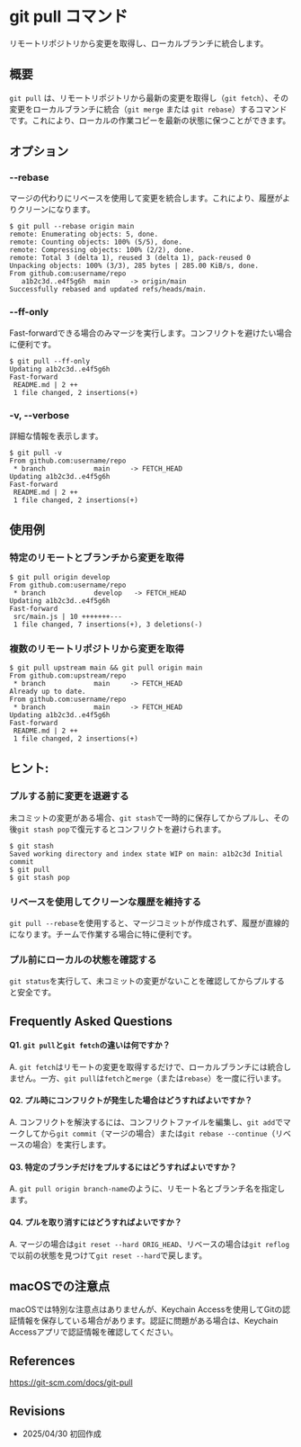 # git pull コマンド

リモートリポジトリから変更を取得し、ローカルブランチに統合します。

## 概要

`git pull` は、リモートリポジトリから最新の変更を取得し（`git fetch`）、その変更をローカルブランチに統合（`git merge` または `git rebase`）するコマンドです。これにより、ローカルの作業コピーを最新の状態に保つことができます。

## オプション

### **--rebase**

マージの代わりにリベースを使用して変更を統合します。これにより、履歴がよりクリーンになります。

```console
$ git pull --rebase origin main
remote: Enumerating objects: 5, done.
remote: Counting objects: 100% (5/5), done.
remote: Compressing objects: 100% (2/2), done.
remote: Total 3 (delta 1), reused 3 (delta 1), pack-reused 0
Unpacking objects: 100% (3/3), 285 bytes | 285.00 KiB/s, done.
From github.com:username/repo
   a1b2c3d..e4f5g6h  main     -> origin/main
Successfully rebased and updated refs/heads/main.
```

### **--ff-only**

Fast-forwardできる場合のみマージを実行します。コンフリクトを避けたい場合に便利です。

```console
$ git pull --ff-only
Updating a1b2c3d..e4f5g6h
Fast-forward
 README.md | 2 ++
 1 file changed, 2 insertions(+)
```

### **-v, --verbose**

詳細な情報を表示します。

```console
$ git pull -v
From github.com:username/repo
 * branch            main     -> FETCH_HEAD
Updating a1b2c3d..e4f5g6h
Fast-forward
 README.md | 2 ++
 1 file changed, 2 insertions(+)
```

## 使用例

### 特定のリモートとブランチから変更を取得

```console
$ git pull origin develop
From github.com:username/repo
 * branch            develop   -> FETCH_HEAD
Updating a1b2c3d..e4f5g6h
Fast-forward
 src/main.js | 10 +++++++---
 1 file changed, 7 insertions(+), 3 deletions(-)
```

### 複数のリモートリポジトリから変更を取得

```console
$ git pull upstream main && git pull origin main
From github.com:upstream/repo
 * branch            main     -> FETCH_HEAD
Already up to date.
From github.com:username/repo
 * branch            main     -> FETCH_HEAD
Updating a1b2c3d..e4f5g6h
Fast-forward
 README.md | 2 ++
 1 file changed, 2 insertions(+)
```

## ヒント:

### プルする前に変更を退避する

未コミットの変更がある場合、`git stash`で一時的に保存してからプルし、その後`git stash pop`で復元するとコンフリクトを避けられます。

```console
$ git stash
Saved working directory and index state WIP on main: a1b2c3d Initial commit
$ git pull
$ git stash pop
```

### リベースを使用してクリーンな履歴を維持する

`git pull --rebase`を使用すると、マージコミットが作成されず、履歴が直線的になります。チームで作業する場合に特に便利です。

### プル前にローカルの状態を確認する

`git status`を実行して、未コミットの変更がないことを確認してからプルすると安全です。

## Frequently Asked Questions

#### Q1. `git pull`と`git fetch`の違いは何ですか？
A. `git fetch`はリモートの変更を取得するだけで、ローカルブランチには統合しません。一方、`git pull`は`fetch`と`merge`（または`rebase`）を一度に行います。

#### Q2. プル時にコンフリクトが発生した場合はどうすればよいですか？
A. コンフリクトを解決するには、コンフリクトファイルを編集し、`git add`でマークしてから`git commit`（マージの場合）または`git rebase --continue`（リベースの場合）を実行します。

#### Q3. 特定のブランチだけをプルするにはどうすればよいですか？
A. `git pull origin branch-name`のように、リモート名とブランチ名を指定します。

#### Q4. プルを取り消すにはどうすればよいですか？
A. マージの場合は`git reset --hard ORIG_HEAD`、リベースの場合は`git reflog`で以前の状態を見つけて`git reset --hard`で戻します。

## macOSでの注意点

macOSでは特別な注意点はありませんが、Keychain Accessを使用してGitの認証情報を保存している場合があります。認証に問題がある場合は、Keychain Accessアプリで認証情報を確認してください。

## References

https://git-scm.com/docs/git-pull

## Revisions

- 2025/04/30 初回作成